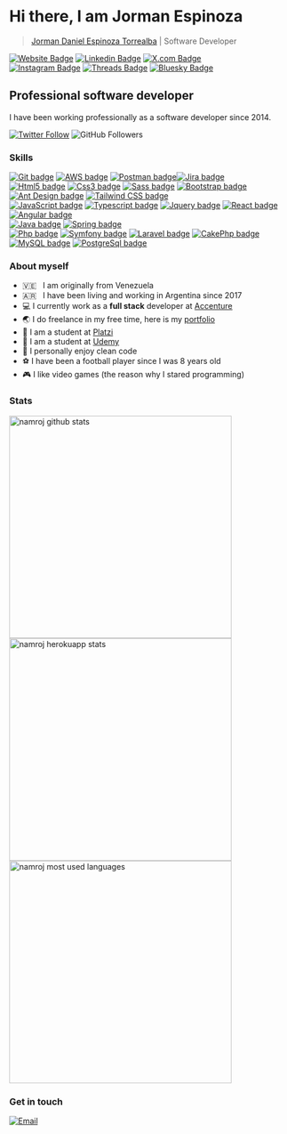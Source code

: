 # Hi there, I am Jorman Espinoza
>[Jorman Daniel Espinoza Torrealba](https://jorman.dev/ "Jorman Espinoza") | Software Developer

[![Website Badge](https://img.shields.io/badge/Website-283618?style=flat-square&logo=google-chrome&logoColor=283618&label=jorman.dev&labelColor=111111)](https://jorman.dev)
[![Linkedin Badge](https://img.shields.io/badge/-LinkedIn-0e76a8?style=flat-square&logo=Linkedin&logoColor=0e76a8&label=jormanespinoza&labelColor=111111)](https://www.linkedin.com/in/jormanespinoza)
[![X.com Badge](https://img.shields.io/badge/X.com-1DA1F2?style=flat-square&logo=x&logoColor=white&label=jormandev&labelColor=111111)](https://x.com/jormandev)<br />
[![Instagram Badge](https://img.shields.io/badge/-Instagram-e4405f?style=flat-square&logo=Instagram&logoColor=e4405f&label=jorman.dev&labelColor=111111)](https://www.instagram.com/jorman.dev)
[![Threads Badge](https://img.shields.io/badge/Threads-000000?style=flat-square&logo=threads&logoColor=white&label=jorman.dev&labelColor=111111)](https://www.threads.net/@jorman.dev)
[![Bluesky Badge](https://img.shields.io/badge/Bluesky-blue?style=flat-square&logo=bluesky&logoColor=white&label=jormandev&labelColor=111111)](hhttps://bsky.app/profile/jormandev.bsky.social)
## Professional software developer
I have been working professionally as a software developer since 2014.

[![Twitter Follow](https://img.shields.io/twitter/follow/jormandev?style=social)](https://twitter.com/jormandev)
![GitHub Followers](https://img.shields.io/github/followers/namroj?style=social)

### Skills
[![Git badge](https://img.shields.io/badge/git-e84e31?style=for-the-badge&logo=git&logoColor=e84e31e&labelColor=111111)](https://git-scm.com)
[![AWS badge](https://img.shields.io/badge/aws-FF9900?style=for-the-badge&logo=amazonwebservices&logoColor=FF9900&labelColor=111111)](https://aws.amazon.com)
[![Postman badge](https://img.shields.io/badge/postman-df6742?style=for-the-badge&logo=postman&logoColor=df6742&labelColor=111111)](https://www.postman.com)[![Jira badge](https://img.shields.io/badge/jira-0052CC?style=for-the-badge&logo=jira&logoColor=0052CC&labelColor=111111)](https://www.atlassian.com/software/jira)<br />
[![Html5 badge](https://img.shields.io/badge/html-fe4c1e?style=for-the-badge&logo=html5&logoColor=fe4c1e&labelColor=111111)](https://html5.org)
[![Css3 badge](https://img.shields.io/badge/css-1572b6?style=for-the-badge&logo=css3&logoColor=1572b6&labelColor=111111)](https://www.w3.org/Style/CSS/Overview.en.html)
[![Sass badge](https://img.shields.io/badge/sass-c9679c?style=for-the-badge&logo=sass&logoColor=c9679c&labelColor=111111)](https://sass-lang.com)
[![Bootstrap badge](https://img.shields.io/badge/bootstrap-7541bf?style=for-the-badge&logo=bootstrap&logoColor=7541bf&labelColor=111111)](https://getbootstrap.com)
[![Ant Design badge](https://img.shields.io/badge/ant%20design-0170FE?style=for-the-badge&logo=ant-design&logoColor=0170FE&labelColor=111111)](https://ant.design)
[![Tailwind CSS badge](https://img.shields.io/badge/tailwindcss-38B2AC?style=for-the-badge&logo=tailwind-css&logoColor=38B2AC&labelColor=111111)](https://tailwindcss.com)<br />
[![JavaScript badge](https://img.shields.io/badge/javaScript-f7df1d?style=for-the-badge&logo=javascript&logoColor=f7df1d&labelColor=111111)](https://www.javascript.com)
[![Typescript badge](https://img.shields.io/badge/typescript-27609e?style=for-the-badge&logo=typescript&logoColor=27609e&labelColor=111111)](https://www.typescriptlang.org)
[![Jquery badge](https://img.shields.io/badge/jquery-156daa?style=for-the-badge&logo=jquery&logoColor=156daa&labelColor=111111)](https://jquery.com)
[![React badge](https://img.shields.io/badge/react-00d8ff?style=for-the-badge&logo=react&logoColor=00d8ff&labelColor=111111)](https://reactjs.org)
[![Angular badge](https://img.shields.io/badge/angular-d6002f?style=for-the-badge&logo=angular&logoColor=d6002f&labelColor=111111)](https://angular.io)<br />
[![Java badge](https://img.shields.io/badge/Java-0a71aa?style=for-the-badge&logo=oracle&logoColor=d53531&labelColor=111111)](https://www.java.com/en)
[![Spring badge](https://img.shields.io/badge/spring-68bd45?style=for-the-badge&logo=spring&logoColor=68bd45&labelColor=111111)](https://spring.io)<br />
[![Php badge](https://img.shields.io/badge/php-6c7eb7?style=for-the-badge&logo=php&logoColor=6c7eb7&labelColor=111111)](https://www.php.net)
[![Symfony badge](https://img.shields.io/badge/symfony-ffffff?style=for-the-badge&logo=symfony&logoColor=white&labelColor=111111)](https://symfony.com)
[![Laravel badge](https://img.shields.io/badge/laravel-f84d31?style=for-the-badge&logo=laravel&logoColor=f84d31&labelColor=111111)](https://laravel.com)
[![CakePhp badge](https://img.shields.io/badge/cakephp-cc3a43?style=for-the-badge&logo=cakephp&logoColor=cc3a43&labelColor=111111)](https://cakephp.org)<br />
[![MySQL badge](https://img.shields.io/badge/mysql-00618b?style=for-the-badge&logo=mysql&logoColor=e78e00&labelColor=111111)](https://www.mysql.com)
[![PostgreSql badge](https://img.shields.io/badge/Postgresql-2b6289?style=for-the-badge&logo=postgresql&logoColor=2b6289&labelColor=111111)](https://www.postgresql.org)
### About myself
- 🇻🇪  &nbsp;  I am originally from Venezuela
- 🇦🇷  &nbsp;  I have been living and working in Argentina since 2017
- 💻  I currently work as a **full stack** developer at [Accenture](https://www.glamit.com.ar)
- 🌏  I do freelance in my free time, here is my [portfolio](https://www.jorman.dev)
- 🚀  I am a student at [Platzi](https://platzi.com/p/_jormanespinoza)
- 🚀  I am a student at [Udemy](https://www.udemy.com/user/daniel-espinoza-15)
- 🔼  I personally enjoy clean code
- ⚽ I have been a football player since I was 8 years old
- 🎮 I like video games (the reason why I stared programming)

### Stats
<p>
  <img width="400em" src="https://github-readme-stats.vercel.app/api?username=namroj&show=reviews,discussions_started,discussions_answered,prs_merged,prs_merged_percentage&theme=tokyonight" alt="namroj github stats" />
  <br />
  <img width="400em" src="https://github-readme-streak-stats.herokuapp.com/?user=namroj" alt="namroj herokuapp stats" />
  <br />
  <img width="400em" src="https://github-readme-stats.vercel.app/api/top-langs/?username=namroj&exclude_repo=KNN-Image-Classification&show_icons=true&hide_border=true&layout=compact&langs_count=8&locale=en" alt="namroj most used languages" />
</p>

### Get in touch
[![Email](https://img.shields.io/badge/espinoza.dev@gmail.com-personal_email-111111?style=for-the-badge&logo=gmail&logoColor=white&labelColor=283618)](mailto:espinoza.dev@gmail.com)<br />